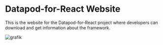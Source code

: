 # Datapod-for-React Website

This is the website for the Datapod-for-React project where developers can  download and get information about the framework.

![grafik](https://user-images.githubusercontent.com/446574/159135701-1141c93b-1ffb-4dd9-a636-1cd32e3841ae.png)
